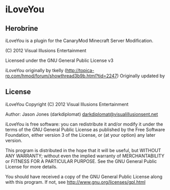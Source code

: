 iLoveYou
====================
Herobrine
---------

iLoveYou is a plugin for the CanaryMod Minecraft Server Modification.

(C) 2012 Visual Illusions Entertainment

Licensed under the GNU General Public License v3

iLoveYou originally by tkelly (http://topica-rp.com/hmod/forum/showthread3b9b.html?tid=2247)
Originally updated by 

License
---------
iLoveYou
Copyright (C) 2012 Visual Illusions Entertainment

Author: Jason Jones (darkdiplomat) <darkdiplomat@visualillusionsent.net>

iLoveYou is free software: you can redistribute it and/or modify
it under the terms of the GNU General Public License as published by
the Free Software Foundation, either version 3 of the License, or
(at your option) any later version.

This program is distributed in the hope that it will be useful,
but WITHOUT ANY WARRANTY; without even the implied warranty of
MERCHANTABILITY or FITNESS FOR A PARTICULAR PURPOSE.  See the
GNU General Public License for more details.

You should have received a copy of the GNU General Public License
along with this program.  If not, see http://www.gnu.org/licenses/gpl.html
